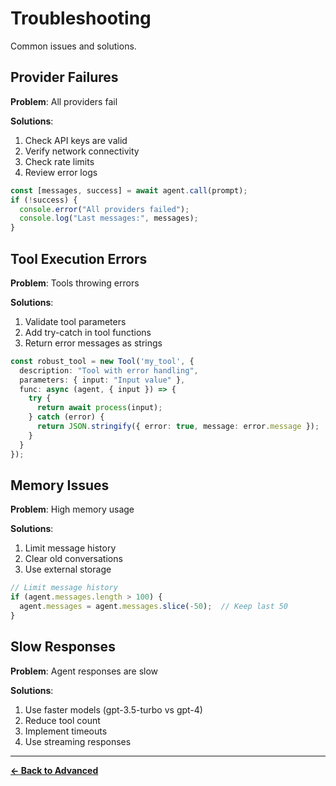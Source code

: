 # Troubleshooting

Common issues and solutions.

## Provider Failures

**Problem**: All providers fail

**Solutions**:
1. Check API keys are valid
2. Verify network connectivity
3. Check rate limits
4. Review error logs

```typescript
const [messages, success] = await agent.call(prompt);
if (!success) {
  console.error("All providers failed");
  console.log("Last messages:", messages);
}
```

## Tool Execution Errors

**Problem**: Tools throwing errors

**Solutions**:
1. Validate tool parameters
2. Add try-catch in tool functions
3. Return error messages as strings

```typescript
const robust_tool = new Tool('my_tool', {
  description: "Tool with error handling",
  parameters: { input: "Input value" },
  func: async (agent, { input }) => {
    try {
      return await process(input);
    } catch (error) {
      return JSON.stringify({ error: true, message: error.message });
    }
  }
});
```

## Memory Issues

**Problem**: High memory usage

**Solutions**:
1. Limit message history
2. Clear old conversations
3. Use external storage

```typescript
// Limit message history
if (agent.messages.length > 100) {
  agent.messages = agent.messages.slice(-50);  // Keep last 50
}
```

## Slow Responses

**Problem**: Agent responses are slow

**Solutions**:
1. Use faster models (gpt-3.5-turbo vs gpt-4)
2. Reduce tool count
3. Implement timeouts
4. Use streaming responses

---

**[← Back to Advanced](../index.md#advanced)**
